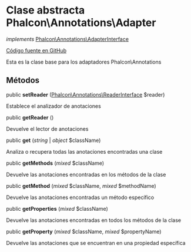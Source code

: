 # Clase abstracta **Phalcon\\Annotations\\Adapter**

*implements* [Phalcon\Annotations\AdapterInterface](/[[language]]/[[version]]/api/Phalcon_Annotations_AdapterInterface)

<a href="https://github.com/phalcon/cphalcon/blob/master/phalcon/annotations/adapter.zep" class="btn btn-default btn-sm">Código fuente en GitHub</a>

Esta es la clase base para los adaptadores Phalcon\\Annotations

## Métodos

public **setReader** ([Phalcon\Annotations\ReaderInterface](/[[language]]/[[version]]/api/Phalcon_Annotations_ReaderInterface) $reader)

Establece el analizador de anotaciones

public **getReader** ()

Devuelve el lector de anotaciones

public **get** (*string* | *object* $className)

Analiza o recupera todas las anotaciones encontradas una clase

public **getMethods** (*mixed* $className)

Devuelve las anotaciones encontradas en los métodos de la clase

public **getMethod** (*mixed* $className, *mixed* $methodName)

Devuelve las anotaciones encontradas un método específico

public **getProperties** (*mixed* $className)

Devuelve las anotaciones encontradas en todos los métodos de la clase

public **getProperty** (*mixed* $className, *mixed* $propertyName)

Devuelve las anotaciones que se encuentran en una propiedad específica